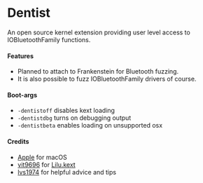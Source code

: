 Dentist
===================

An open source kernel extension providing user level access to IOBluetoothFamily functions.

#### Features
- Planned to attach to Frankenstein for Bluetooth fuzzing.
- It is also possible to fuzz IOBluetoothFamily drivers of course.

#### Boot-args
- `-dentistoff` disables kext loading
- `-dentistdbg` turns on debugging output
- `-dentistbeta` enables loading on unsupported osx

#### Credits
- [Apple](https://www.apple.com) for macOS  
- [vit9696](https://github.com/vit9696) for [Lilu.kext](https://github.com/vit9696/Lilu)
- [lvs1974](https://applelife.ru/members/lvs1974.53809/) for helpful advice and tips